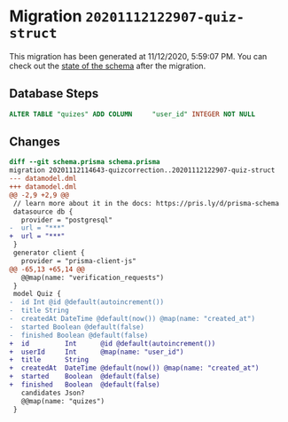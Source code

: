 # Migration `20201112122907-quiz-struct`

This migration has been generated at 11/12/2020, 5:59:07 PM.
You can check out the [state of the schema](./schema.prisma) after the migration.

## Database Steps

```sql
ALTER TABLE "quizes" ADD COLUMN     "user_id" INTEGER NOT NULL
```

## Changes

```diff
diff --git schema.prisma schema.prisma
migration 20201112114643-quizcorrection..20201112122907-quiz-struct
--- datamodel.dml
+++ datamodel.dml
@@ -2,9 +2,9 @@
 // learn more about it in the docs: https://pris.ly/d/prisma-schema
 datasource db {
   provider = "postgresql"
-  url = "***"
+  url = "***"
 }
 generator client {
   provider = "prisma-client-js"
@@ -65,13 +65,14 @@
   @@map(name: "verification_requests")
 }
 model Quiz {
-  id Int @id @default(autoincrement())
-  title String
-  createdAt DateTime @default(now()) @map(name: "created_at")
-  started Boolean @default(false)
-  finished Boolean @default(false)
+  id         Int      @id @default(autoincrement())
+  userId     Int      @map(name: "user_id")
+  title      String
+  createdAt  DateTime @default(now()) @map(name: "created_at")
+  started    Boolean  @default(false)
+  finished   Boolean  @default(false)
   candidates Json?
   @@map(name: "quizes")
 }
```


